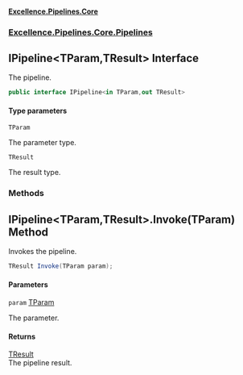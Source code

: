 #### [Excellence.Pipelines.Core](Excellence.Pipelines.md 'Excellence.Pipelines')
### [Excellence.Pipelines.Core.Pipelines](Excellence.Pipelines.md#Excellence.Pipelines.Core.Pipelines 'Excellence.Pipelines.Core.Pipelines')

## IPipeline<TParam,TResult> Interface

The pipeline.

```csharp
public interface IPipeline<in TParam,out TResult>
```
#### Type parameters

<a name='Excellence.Pipelines.Core.Pipelines.IPipeline_TParam,TResult_.TParam'></a>

`TParam`

The parameter type.

<a name='Excellence.Pipelines.Core.Pipelines.IPipeline_TParam,TResult_.TResult'></a>

`TResult`

The result type.
### Methods

<a name='Excellence.Pipelines.Core.Pipelines.IPipeline_TParam,TResult_.Invoke(TParam)'></a>

## IPipeline<TParam,TResult>.Invoke(TParam) Method

Invokes the pipeline.

```csharp
TResult Invoke(TParam param);
```
#### Parameters

<a name='Excellence.Pipelines.Core.Pipelines.IPipeline_TParam,TResult_.Invoke(TParam).param'></a>

`param` [TParam](IPipeline_TParam,TResult_.md#Excellence.Pipelines.Core.Pipelines.IPipeline_TParam,TResult_.TParam 'Excellence.Pipelines.Core.Pipelines.IPipeline<TParam,TResult>.TParam')

The parameter.

#### Returns
[TResult](IPipeline_TParam,TResult_.md#Excellence.Pipelines.Core.Pipelines.IPipeline_TParam,TResult_.TResult 'Excellence.Pipelines.Core.Pipelines.IPipeline<TParam,TResult>.TResult')  
The pipeline result.